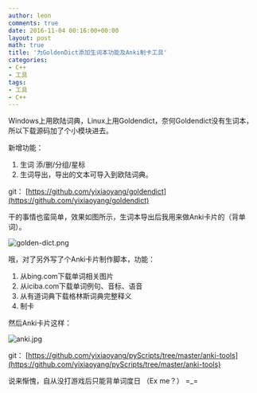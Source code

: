 ```yaml
---
author: leon
comments: true
date: 2016-11-04 00:16:00+00:00
layout: post
math: true
title: '为GoldenDict添加生词本功能及Anki制卡工具'
categories:
- C++
- 工具
tags:
- 工具
- C++
---
```



Windows上用欧陆词典，Linux上用Goldendict，奈何Goldendict没有生词本，所以下载源码加了个小模块进去。

新增功能：

1. 生词 添/删/分组/星标  
2. 生词导出，导出的文本可导入到欧陆词典。  

git： [https://github.com/yixiaoyang/goldendict](https://github.com/yixiaoyang/goldendict)

干的事情也蛮简单，效果如图所示，生词本导出后我用来做Anki卡片的（背单词）。

![golden-dict.png](http://cdn4.snapgram.co/images/2016/12/12/golden-dict.png)

哦，对了另外写了个Anki卡片制作脚本，功能：

1. 从bing.com下载单词相关图片
2. 从iciba.com下载单词例句、音标、语音
3. 从有道词典下载格林斯词典完整释义
4. 制卡

然后Anki卡片这样：

![anki.jpg](http://cdn3.snapgram.co/imgs/2016/12/12/anki.md.jpg)

git： [https://github.com/yixiaoyang/pyScripts/tree/master/anki-tools](https://github.com/yixiaoyang/pyScripts/tree/master/anki-tools)

说来惭愧，自从没打游戏后只能背单词度日 （Ex me？） =_=
